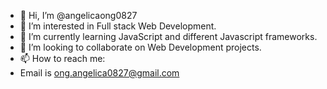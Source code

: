 - 👋 Hi, I’m @angelicaong0827
- 👀 I’m interested in Full stack Web Development.
- 🌱 I’m currently learning JavaScript and different Javascript frameworks. 
- 💞️ I’m looking to collaborate on Web Development projects. 
- 📫 How to reach me:
- Email is ong.angelica0827@gmail.com

<!---
angelicaong0827/angelicaong0827 is a ✨ special ✨ repository because its `README.md` (this file) appears on your GitHub profile.
You can click the Preview link to take a look at your changes.
--->
